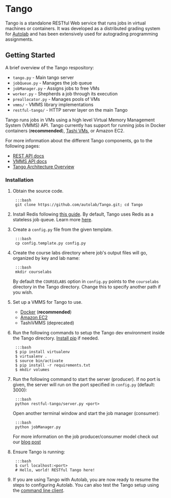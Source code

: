# Tango

Tango is a standalone RESTful Web service that runs jobs in virtual machines or containers. It was developed as a distributed grading system for [Autolab](/) and has been extensively used for autograding programming assignments.

## Getting Started

A brief overview of the Tango respository:

* `tango.py` - Main tango server
* `jobQueue.py` - Manages the job queue
* `jobManager.py` - Assigns jobs to free VMs
* `worker.py` - Shepherds a job through its execution
* `preallocator.py` - Manages pools of VMs
* `vmms/` - VMMS library implementations
* `restful-tango/` - HTTP server layer on the main Tango

Tango runs jobs in VMs using a high level Virtual Memory Management System (VMMS) API. Tango currently has support for running jobs in Docker containers (**recommended**), [Tashi VMs](http://opencirrus.intel-research.net/tashi/), or Amazon EC2.

For more information about the different Tango components, go to the following pages:

* [REST API docs](/tango-rest)
* [VMMS API docs](/tango-vmms)
* [Tango Architecture Overview](http://autolab.github.io/2015/04/making-backend-scalable/)

### Installation

1. Obtain the source code.
    
        :::bash
        git clone https://github.com/autolab/Tango.git; cd Tango
    
2. Install Redis following [this guide](http://redis.io/topics/quickstart). By default, Tango uses Redis as a stateless job queue. Learn more [here](http://autolab.github.io/2015/04/making-backend-scalable/).

3. Create a `config.py` file from the given template. 
        
        :::bash
        cp config.template.py config.py

4. Create the course labs directory where job's output files will go, organized by key and lab name:

        :::bash
        mkdir courselabs
   By default the `COURSELABS` option in `config.py` points to the `courselabs` directory in the Tango directory.
   Change this to specify another path if you wish.

5. Set up a VMMS for Tango to use. 
    * [Docker](/tango-vmms/#docker-vmms-setup) (**recommended**)
    * [Amazon EC2]()
    * TashiVMMS (deprecated)

6. Run the following commands to setup the Tango dev environment inside the Tango directory. [Install pip](https://pip.pypa.io/en/stable/installing/) if needed.

        :::bash
        $ pip install virtualenv
        $ virtualenv .
        $ source bin/activate
        $ pip install -r requirements.txt
        $ mkdir volumes

7. Run the following command to start the server (producer). If no port is given, the server will run on the port specified in `config.py` (default: 3000):
        
        :::bash
        python restful-tango/server.py <port>
   Open another terminal window and start the job manager (consumer):

        :::bash
        python jobManager.py
    For more information on the job producer/consumer model check out our [blog post](http://autolab.github.io/2015/04/making-backend-scalable/)

8. Ensure Tango is running:
    
        :::bash
        $ curl localhost:<port>
        # Hello, world! RESTful Tango here!

9. If you are using Tango with Autolab, you are now ready to resume the steps to configuring Autolab. You can also test the Tango setup using the [command line client](/tango-cli).

















